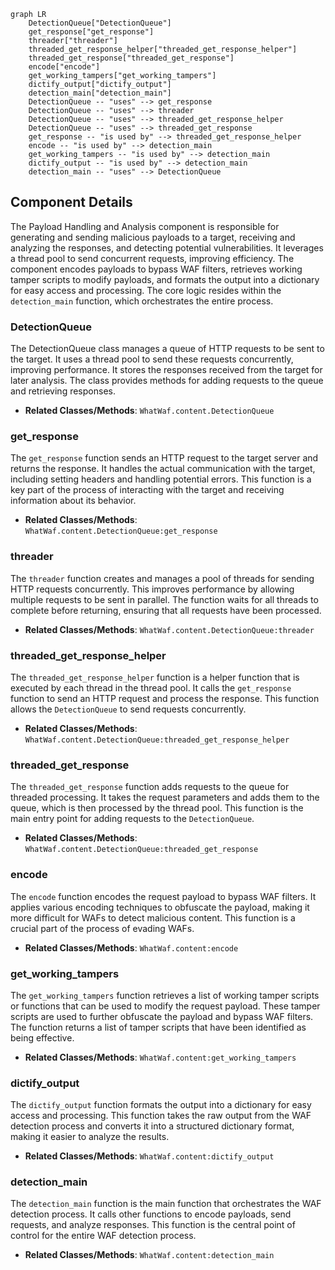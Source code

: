 ```mermaid
graph LR
    DetectionQueue["DetectionQueue"]
    get_response["get_response"]
    threader["threader"]
    threaded_get_response_helper["threaded_get_response_helper"]
    threaded_get_response["threaded_get_response"]
    encode["encode"]
    get_working_tampers["get_working_tampers"]
    dictify_output["dictify_output"]
    detection_main["detection_main"]
    DetectionQueue -- "uses" --> get_response
    DetectionQueue -- "uses" --> threader
    DetectionQueue -- "uses" --> threaded_get_response_helper
    DetectionQueue -- "uses" --> threaded_get_response
    get_response -- "is used by" --> threaded_get_response_helper
    encode -- "is used by" --> detection_main
    get_working_tampers -- "is used by" --> detection_main
    dictify_output -- "is used by" --> detection_main
    detection_main -- "uses" --> DetectionQueue
```

## Component Details

The Payload Handling and Analysis component is responsible for generating and sending malicious payloads to a target, receiving and analyzing the responses, and detecting potential vulnerabilities. It leverages a thread pool to send concurrent requests, improving efficiency. The component encodes payloads to bypass WAF filters, retrieves working tamper scripts to modify payloads, and formats the output into a dictionary for easy access and processing. The core logic resides within the `detection_main` function, which orchestrates the entire process.

### DetectionQueue
The DetectionQueue class manages a queue of HTTP requests to be sent to the target. It uses a thread pool to send these requests concurrently, improving performance. It stores the responses received from the target for later analysis. The class provides methods for adding requests to the queue and retrieving responses.
- **Related Classes/Methods**: `WhatWaf.content.DetectionQueue`

### get_response
The `get_response` function sends an HTTP request to the target server and returns the response. It handles the actual communication with the target, including setting headers and handling potential errors. This function is a key part of the process of interacting with the target and receiving information about its behavior.
- **Related Classes/Methods**: `WhatWaf.content.DetectionQueue:get_response`

### threader
The `threader` function creates and manages a pool of threads for sending HTTP requests concurrently. This improves performance by allowing multiple requests to be sent in parallel. The function waits for all threads to complete before returning, ensuring that all requests have been processed.
- **Related Classes/Methods**: `WhatWaf.content.DetectionQueue:threader`

### threaded_get_response_helper
The `threaded_get_response_helper` function is a helper function that is executed by each thread in the thread pool. It calls the `get_response` function to send an HTTP request and process the response. This function allows the `DetectionQueue` to send requests concurrently.
- **Related Classes/Methods**: `WhatWaf.content.DetectionQueue:threaded_get_response_helper`

### threaded_get_response
The `threaded_get_response` function adds requests to the queue for threaded processing. It takes the request parameters and adds them to the queue, which is then processed by the thread pool. This function is the main entry point for adding requests to the `DetectionQueue`.
- **Related Classes/Methods**: `WhatWaf.content.DetectionQueue:threaded_get_response`

### encode
The `encode` function encodes the request payload to bypass WAF filters. It applies various encoding techniques to obfuscate the payload, making it more difficult for WAFs to detect malicious content. This function is a crucial part of the process of evading WAFs.
- **Related Classes/Methods**: `WhatWaf.content:encode`

### get_working_tampers
The `get_working_tampers` function retrieves a list of working tamper scripts or functions that can be used to modify the request payload. These tamper scripts are used to further obfuscate the payload and bypass WAF filters. The function returns a list of tamper scripts that have been identified as being effective.
- **Related Classes/Methods**: `WhatWaf.content:get_working_tampers`

### dictify_output
The `dictify_output` function formats the output into a dictionary for easy access and processing. This function takes the raw output from the WAF detection process and converts it into a structured dictionary format, making it easier to analyze the results.
- **Related Classes/Methods**: `WhatWaf.content:dictify_output`

### detection_main
The `detection_main` function is the main function that orchestrates the WAF detection process. It calls other functions to encode payloads, send requests, and analyze responses. This function is the central point of control for the entire WAF detection process.
- **Related Classes/Methods**: `WhatWaf.content:detection_main`
